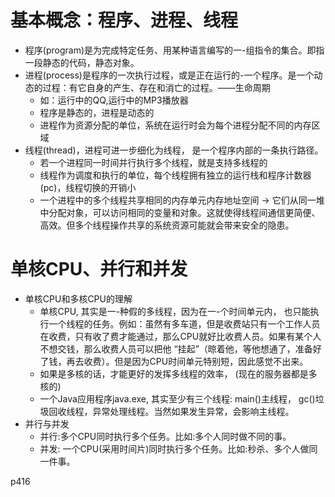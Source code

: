 # 基本概念：程序、进程、线程

* 程序(program)是为完成特定任务、用某种语言编写的一-组指令的集合。即指一段静态的代码，静态对象。
* 进程(process)是程序的一次执行过程，或是正在运行的-一个程序。是一个动态的过程：有它自身的产生、存在和消亡的过程。——生命周期
  * 如：运行中的QQ,运行中的MP3播放器
  * 程序是静态的，进程是动态的
  * 进程作为资源分配的单位，系统在运行时会为每个进程分配不同的内存区域
* 线程(thread)，进程可进一步细化为线程， 是一个程序内部的一条执行路径。
  * 若一个进程同一时间并行执行多个线程，就是支持多线程的
  * 线程作为调度和执行的单位，每个线程拥有独立的运行栈和程序计数器(pc)，线程切换的开销小
  * 一个进程中的多个线程共享相同的内存单元内存地址空间 → 它们从同一堆中分配对象，可以访问相同的变量和对象。这就使得线程间通信更简便、高效。但多个线程操作共享的系统资源可能就会带来安全的隐患。

# 单核CPU、并行和并发

* 单核CPU和多核CPU的理解
  * 单核CPU, 其实是一-种假的多线程，因为在一-个时间单元内， 也只能执行一个线程的任务。例如：虽然有多车道，但是收费站只有一个工作人员在收费，只有收了费才能通过，那么CPU就好比收费人员。如果有某个人不想交钱，那么收费人员可以把他 “挂起”（晾着他，等他想通了，准备好了钱，再去收费）。但是因为CPU时间单元特别短，因此感觉不出来。
  * 如果是多核的话，才能更好的发挥多线程的效率， (现在的服务器都是多核的)
  * 一个Java应用程序java.exe, 其实至少有三个线程: main()主线程， gc()垃圾回收线程，异常处理线程。当然如果发生异常，会影响主线程。
* 并行与并发
  * 并行:多个CPU同时执行多个任务。比如:多个人同时做不同的事。
  * 并发: 一个CPU(采用时间片)同时执行多个任务。比如:秒杀、多个人做同一件事。

p416